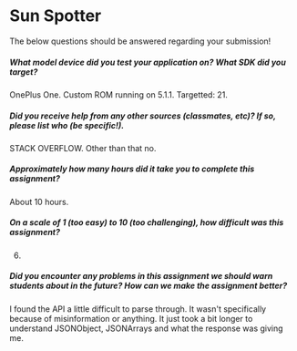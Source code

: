 # Sun Spotter

The below questions should be answered regarding your submission!

##### What model device did you test your application on? What SDK did you target? #####
OnePlus One. Custom ROM running on 5.1.1. Targetted: 21.


##### Did you receive help from any other sources (classmates, etc)? If so, please list who (be specific!). #####
STACK OVERFLOW. Other than that no.


##### Approximately how many hours did it take you to complete this assignment? #####
About 10 hours.


##### On a scale of 1 (too easy) to 10 (too challenging), how difficult was this assignment? #####
6.


##### Did you encounter any problems in this assignment we should warn students about in the future? How can we make the assignment better? #####
I found the API a little difficult to parse through. It wasn't specifically
because of misinformation or anything. It just took a bit longer to understand JSONObject, JSONArrays and what the response was giving me.
